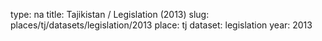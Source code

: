 type: na
title: Tajikistan / Legislation (2013)
slug: places/tj/datasets/legislation/2013
place: tj
dataset: legislation
year: 2013
